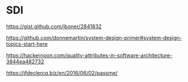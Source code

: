 # SDI

https://gist.github.com/jboner/2841832

https://github.com/donnemartin/system-design-primer#system-design-topics-start-here

https://hackernoon.com/quality-attributes-in-software-architecture-3844ea482732

https://jfdeclercq.biz/en/2016/06/02/passme/
